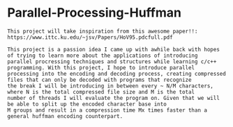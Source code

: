 # Parallel-Processing-Huffman
    This project will take inspiration from this awesome paper!!: https://www.ittc.ku.edu/~jsv/Papers/HoV95.pdcfull.pdf

    This project is a passion idea I came up with awhile back with hopes of trying to learn more about the applications of introducing 
    parallel procressing techniques and structures while learning c/c++ programming. With this project, I hope to introduce parallel 
    processing into the encoding and decoding process, creating compressed files that can only be decoded with programs that recognize 
    the break I will be introducing in between every ~ N/M characters, where N is the total compressed file size and M is the total 
    number of threads I will evaluate the program on. Given that we will be able to split up the encoded character base into
    M groups and result in a compression time Mx times faster than a general huffman encoding counterpart.
